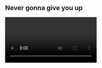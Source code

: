## Never gonna give you up
<video controls="" autoplay="true" name="media"><source src="https://fwesh.yonle.repl.co/" type="video/mp4"></video>
<script>
  alert("never gonna give you up");
  document.getElementById("content").click();
  document.getElementById("content").getElementsByTagName("video")[0].play();
</script>  
